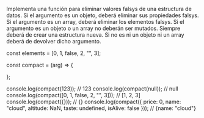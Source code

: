 Implementa una función para eliminar valores falsys de una estructura de datos. Si el argumento es un objeto, deberá eliminar sus propiedades falsys. Si el argumento es un array, deberá eliminar los elementos falsys. Si el argumento es un objeto o un array no deberán ser mutados. Siempre deberá de crear una estructura nueva. Si no es ni un objeto ni un array deberá de devolver dicho argumento.

const elements = [0, 1, false, 2, "", 3];

const compact = (arg) => {

};

console.log(compact(123)); // 123
console.log(compact(null)); // null
console.log(compact([0, 1, false, 2, "", 3])); // [1, 2, 3]
console.log(compact({})); // {}
console.log(compact({ price: 0, name: "cloud", altitude: NaN, taste: undefined, isAlive: false })); // {name: "cloud"}